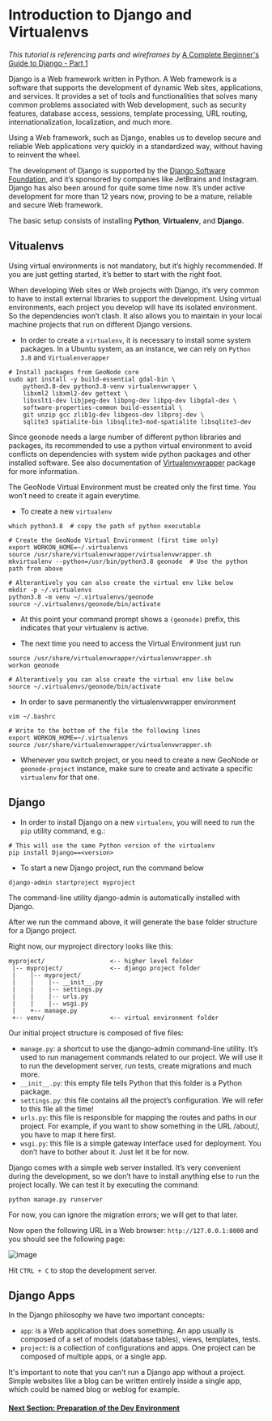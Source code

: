 # Introduction to Django and Virtualenvs

_This tutorial is referencing parts and wireframes by_ [A Complete Beginner's Guide to Django - Part 1](https://simpleisbetterthancomplex.com/series/2017/09/04/a-complete-beginners-guide-to-django-part-1.html)

Django is a Web framework written in Python. A Web framework is a software that supports the development of dynamic Web sites, applications, and services. It provides a set of tools and functionalities that solves many common problems associated with Web development, such as security features, database access, sessions, template processing, URL routing, internationalization, localization, and much more.

Using a Web framework, such as Django, enables us to develop secure and reliable Web applications very quickly in a standardized way, without having to reinvent the wheel.

The development of Django is supported by the [Django Software Foundation](https://www.djangoproject.com/foundation/), and it’s sponsored by companies like JetBrains and Instagram. Django has also been around for quite some time now. It’s under active development for more than 12 years now, proving to be a mature, reliable and secure Web framework.

The basic setup consists of installing **Python**, **Virtualenv**, and **Django**.

## Vitualenvs
Using virtual environments is not mandatory, but it’s highly recommended. If you are just getting started, it’s better to start with the right foot.

When developing Web sites or Web projects with Django, it’s very common to have to install external libraries to support the development. Using virtual environments, each project you develop will have its isolated environment. So the dependencies won’t clash. It also allows you to maintain in your local machine projects that run on different Django versions.

- In order to create a `virtualenv`, it is necessary to install some system packages. In a Ubuntu system, as an instance, we can rely on `Python 3.8` and `Virtualenverapper`

```shell
# Install packages from GeoNode core
sudo apt install -y build-essential gdal-bin \
    python3.8-dev python3.8-venv virtualenvwrapper \
    libxml2 libxml2-dev gettext \
    libxslt1-dev libjpeg-dev libpng-dev libpq-dev libgdal-dev \
    software-properties-common build-essential \
    git unzip gcc zlib1g-dev libgeos-dev libproj-dev \
    sqlite3 spatialite-bin libsqlite3-mod-spatialite libsqlite3-dev
```

Since geonode needs a large number of different python libraries and packages, its recommended to use a python virtual environment to avoid conflicts on dependencies with system wide python packages and other installed software. See also documentation of [Virtualenvwrapper](https://virtualenvwrapper.readthedocs.io/en/stable/) package for more information.

The GeoNode Virtual Environment must be created only the first time. You won’t need to create it again everytime.

- To create a new `virtualenv`

```shell
which python3.8  # copy the path of python executable

# Create the GeoNode Virtual Environment (first time only)
export WORKON_HOME=~/.virtualenvs
source /usr/share/virtualenvwrapper/virtualenvwrapper.sh
mkvirtualenv --python=/usr/bin/python3.8 geonode  # Use the python path from above

# Alterantively you can also create the virtual env like below
mkdir -p ~/.virtualenvs
python3.8 -m venv ~/.virtualenvs/geonode
source ~/.virtualenvs/geonode/bin/activate
```

- At this point your command prompt shows a `(geonode)` prefix, this indicates that your virtualenv is active.

- The next time you need to access the Virtual Environment just run

```shell
source /usr/share/virtualenvwrapper/virtualenvwrapper.sh
workon geonode

# Alterantively you can also create the virtual env like below
source ~/.virtualenvs/geonode/bin/activate
```

- In order to save permanently the virtualenvwrapper environment

```shell
vim ~/.bashrc

# Write to the bottom of the file the following lines
export WORKON_HOME=~/.virtualenvs
source /usr/share/virtualenvwrapper/virtualenvwrapper.sh
```

- Whenever you switch project, or you need to create a new GeoNode or `geonode-project` instance, make sure to create and activate a specific `virtualenv` for that one.

## Django
- In order to install Django on a new `virtualenv`, you will need to run the `pip` utility command, e.g.:

```shell
# This will use the same Python version of the virtualenv
pip install Django==<version>
```

- To start a new Django project, run the command below

```shell
django-admin startproject myproject
```

The command-line utility django-admin is automatically installed with Django.

After we run the command above, it will generate the base folder structure for a Django project.

Right now, our myproject directory looks like this:

```shell
myproject/                  <-- higher level folder
 |-- myproject/             <-- django project folder
 |    |-- myproject/
 |    |    |-- __init__.py
 |    |    |-- settings.py
 |    |    |-- urls.py
 |    |    |-- wsgi.py
 |    +-- manage.py
 +-- venv/                  <-- virtual environment folder
```

Our initial project structure is composed of five files:

* `manage.py`: a shortcut to use the django-admin command-line utility. It’s used to run management commands related to our project. We will use it to run the development server, run tests, create migrations and much more.
* `__init__.py`: this empty file tells Python that this folder is a Python package.
* `settings.py`: this file contains all the project’s configuration. We will refer to this file all the time!
* `urls.py`: this file is responsible for mapping the routes and paths in our project. For example, if you want to show something in the URL /about/, you have to map it here first.
* `wsgi.py`: this file is a simple gateway interface used for deployment. You don’t have to bother about it. Just let it be for now.

Django comes with a simple web server installed. It’s very convenient during the development, so we don’t have to install anything else to run the project locally. We can test it by executing the command:

```shell
python manage.py runserver
```

For now, you can ignore the migration errors; we will get to that later.

Now open the following URL in a Web browser: `http://127.0.0.1:8000` and you should see the following page:

![image](https://user-images.githubusercontent.com/1278021/132476355-b57073a1-72fd-4ab5-b149-b3fb5241b087.png)

Hit `CTRL + C` to stop the development server.

## Django Apps
In the Django philosophy we have two important concepts:

* `app`: is a Web application that does something. An app usually is composed of a set of models (database tables), views, templates, tests.
* `project`: is a collection of configurations and apps. One project can be composed of multiple apps, or a single app.

It's important to note that you can't run a Django app without a project. Simple websites like a blog can be written entirely inside a single app, which could be named blog or weblog for example.


#### [Next Section: Preparation of the Dev Environment](DEV_ENV.md)
